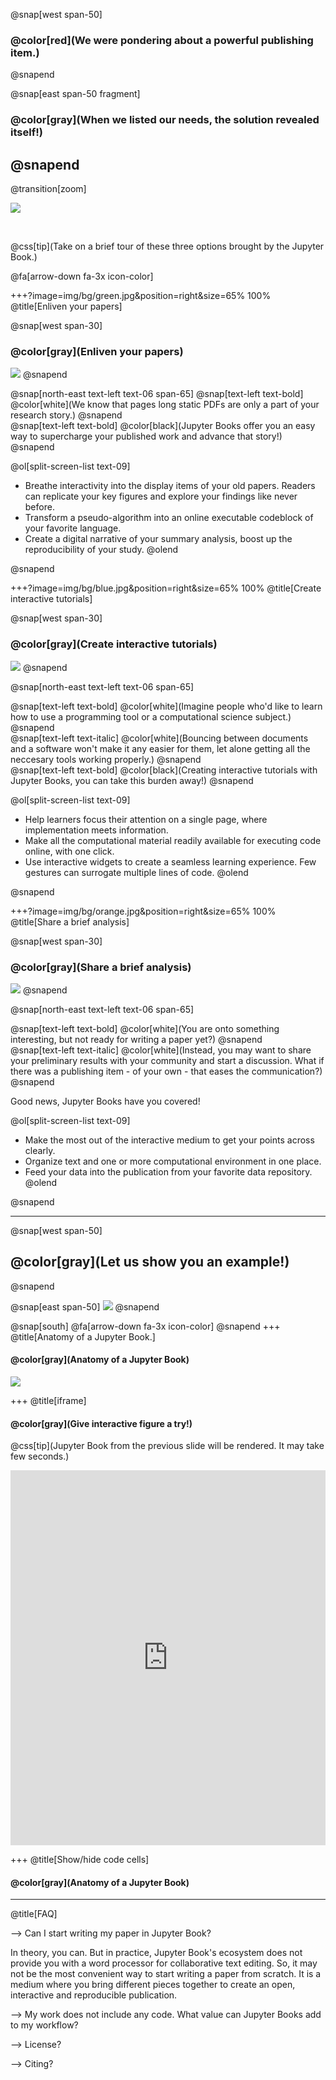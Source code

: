 @snap[west span-50]
### @color[red](We were pondering about a powerful publishing item.)
@snapend

@snap[east span-50 fragment]
### @color[gray](When we listed our needs, the solution revealed itself!)  
@snapend
---
@transition[zoom]


![](assets/img/cover.png)


<br>

@css[tip](Take on a brief tour of these three options brought by the Jupyter Book.)

@fa[arrow-down fa-3x icon-color]


+++?image=img/bg/green.jpg&position=right&size=65% 100% 
@title[Enliven your papers]

@snap[west span-30]
### @color[gray](Enliven your papers)  
![](assets/img/leafgreen.png)
@snapend


@snap[north-east text-left text-06 span-65]
@snap[text-left text-bold]
@color[white](We know that pages long static PDFs are only a part of your research story.)
@snapend
<br>
@snap[text-left text-bold]
@color[black](Jupyter Books offer you an easy way to supercharge your published work and advance that story!)
@snapend
<br>

@ol[split-screen-list text-09]
- Breathe interactivity into the display items of your old papers. Readers can replicate your key figures and explore your findings like never before. 
- Transform a pseudo-algorithm into an online executable codeblock of your favorite language.   
- Create a digital narrative of your summary analysis, boost up the reproducibility of your study.
@olend

@snapend


+++?image=img/bg/blue.jpg&position=right&size=65% 100% 
@title[Create interactive tutorials]

@snap[west span-30]
### @color[gray](Create interactive tutorials)  
![](assets/img/hatblue.png)
@snapend

@snap[north-east text-left text-06 span-65]

@snap[text-left text-bold]
@color[white](Imagine people who'd like to learn how to use a programming tool or a computational science subject.)  
@snapend
<br>
@snap[text-left text-italic]
@color[white](Bouncing between documents and a software won't make it any easier for them, let alone getting all the neccesary tools working properly.)
@snapend
<br>
@snap[text-left text-bold]
@color[black](Creating interactive tutorials with Jupyter Books, you can take this burden away!)
@snapend
<br>

@ol[split-screen-list text-09]
- Help learners focus their attention on a single page, where implementation meets information. 
- Make all the computational material readily available for executing code online, with one click.  
- Use interactive widgets to create a seamless learning experience. Few gestures can surrogate multiple lines of code.
@olend


@snapend


+++?image=img/bg/orange.jpg&position=right&size=65% 100% 
@title[Share a brief analysis]

@snap[west span-30]
### @color[gray](Share a brief analysis)  
![](assets/img/shareorange.png)
@snapend


@snap[north-east text-left text-06 span-65]

@snap[text-left text-bold]
@color[white](You are onto something interesting, but not ready for writing a paper yet?)
@snapend
<br>
@snap[text-left text-italic]
@color[white](Instead, you may want to share your preliminary results with your community and start a discussion. What if there was a publishing item - of your own - that eases the communication?)
@snapend

Good news, Jupyter Books have you covered!   

@ol[split-screen-list text-09]
- Make the most out of the interactive medium to get your points across clearly.  
- Organize text and one or more computational environment in one place.  
- Feed your data into the publication from your favorite data repository. 
@olend


@snapend



---

@snap[west span-50]
## @color[gray](Let us show you an example!)
@snapend

@snap[east span-50]
![](assets/img/jbook.png)
@snapend

@snap[south]
@fa[arrow-down fa-3x icon-color]
@snapend
+++
@title[Anatomy of a Jupyter Book.]

#### @color[gray](Anatomy of a Jupyter Book)
![](assets/img/gif1.gif)

+++
@title[iframe]

#### @color[gray](Give interactive figure a try!)
@css[tip](Jupyter Book from the previous slide will be rendered. It may take few seconds.)


<iframe src="https://brainhack101.github.io/introML-book/01/MAIN_tutorial_intro_to_nilearn.html#interactive-connectome-plotting" width="100%" height="600" frameborder="0" marginwidth="0" marginheight="0"></iframe>


+++
@title[Show/hide code cells]

#### @color[gray](Anatomy of a Jupyter Book)















---

@title[FAQ]

--> Can I start writing my paper in Jupyter Book? 

In theory, you can. But in practice, Jupyter Book's ecosystem does not provide you with a word processor for collaborative text editing. So, it may not be the most convenient way to start writing a paper from scratch. It is a medium where you bring different pieces together to create an open, interactive and reproducible publication. 

--> My work does not include any code. What value can Jupyter Books add to my workflow? 

--> License? 

--> Citing? 
